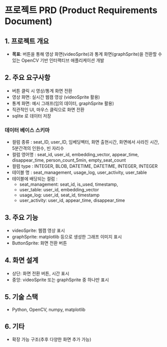 # 프로젝트 PRD (Product Requirements Document)

## 1. 프로젝트 개요
- **목표**: 버튼을 통해 영상 화면(videoSprite)과 통계 화면(graphSprite)을 전환할 수 있는 OpenCV 기반 인터랙티브 애플리케이션 개발

## 2. 주요 요구사항
- 버튼 클릭 시 영상/통계 화면 전환
- 영상 화면: 실시간 웹캠 영상 (videoSprite 활용)
- 통계 화면: 예시 그래프(임의 데이터, graphSprite 활용)
- 직관적인 UI, 마우스 클릭으로 화면 전환
- sqlite 로 데이터 저장

### 데이터 베이스 스키마
- 컬럼 종류 : seat_ID, user_ID, 임베딩벡터, 화면 출현시간, 화면에서 사라진 시간, 5분간격의 인원수, 빈 자리수
- 컬럼 영어명 : seat_id, user_id, embedding_vector, appear_time, disappear_time, person_count_5min, empty_seat_count
- 컬럼 type : INTEGER, BLOB, DATETIME, DATETIME, INTEGER, INTEGER
- 테이블 명 : seat_management, usage_log, user_activity, user_table
- 테이블에 배당되는 컬럼 :
    - seat_management: seat_id, is_used, timestamp,
    - user_table: user_id, embedding_vector
    - usage_log: user_id, seat_id, timestamp
    - user_activity: user_id, appear_time, disappear_time

## 3. 주요 기능
- videoSprite: 웹캠 영상 표시
- graphSprite: matplotlib 등으로 생성한 그래프 이미지 표시
- ButtonSprite: 화면 전환 버튼

## 4. 화면 설계
- 상단: 화면 전환 버튼, 시간 표시
- 중앙: videoSprite 또는 graphSprite 중 하나만 표시

## 5. 기술 스택
- Python, OpenCV, numpy, matplotlib

## 6. 기타
- 확장 가능 구조(추후 다양한 화면 추가 가능)
